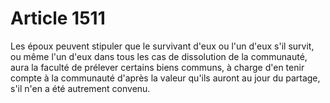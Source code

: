 # Article 1511

Les époux peuvent stipuler que le survivant d'eux ou l'un d'eux s'il survit, ou même l'un d'eux dans tous les cas de dissolution de la communauté, aura la faculté de prélever certains biens communs, à charge d'en tenir compte à la communauté d'après la valeur qu'ils auront au jour du partage, s'il n'en a été autrement convenu.

